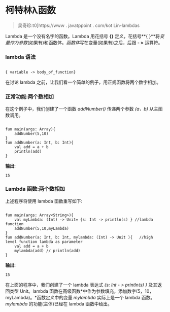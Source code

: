 # 柯特林λ函数

> 吴奇珍:t0]https://www . javatppoint . com/kot Lin-lambdas

Lambda 是一个没有名字的函数。Lambda 用花括号 **{}** 定义，花括号**{ }**将*变量作为参数*(如果有)和函数体。*函数体*写在变量(如果有)之后，后跟 **- >** 运算符。

### lambda 语法

```

{ variable -> body_of_function}

```

在讨论 lambda 之前，让我们看一个简单的例子，用正规函数将两个数字相加。

### 正常功能:两个数相加

在这个例子中，我们创建了一个函数 *addNumber()* 传递两个参数 *(a，b)* 从主函数调用。

```

fun main(args: Array){
    addNumber(5,10)
}
fun addNumber(a: Int, b: Int){
    val add = a + b
    println(add)
} 
```

**输出:**

```
15

```

### Lambda 函数:两个数相加

上述程序将使用 lambda 函数重写如下:

```

fun main(args: Array<String>){
    val myLambda: (Int) -> Unit= {s: Int -> println(s) } //lambda function
    addNumber(5,10,myLambda)
}
fun addNumber(a: Int, b: Int, mylambda: (Int) -> Unit ){   //high level function lambda as parameter
    val add = a + b
    mylambda(add) // println(add)
}

```

**输出:**

```
15

```

在上面的程序中，我们创建了一个 lambda 表达式 *{s: Int - > println(s) }* 及其返回类型 Unit。lambda 函数在高级函数*中作为参数填充，添加数字(5，10，myLambda)。*函数定义中的变量 *mylambda* 实际上是一个 lambda 函数。 *mylambda* 的功能(主体)已经在 lambda 函数中给出。